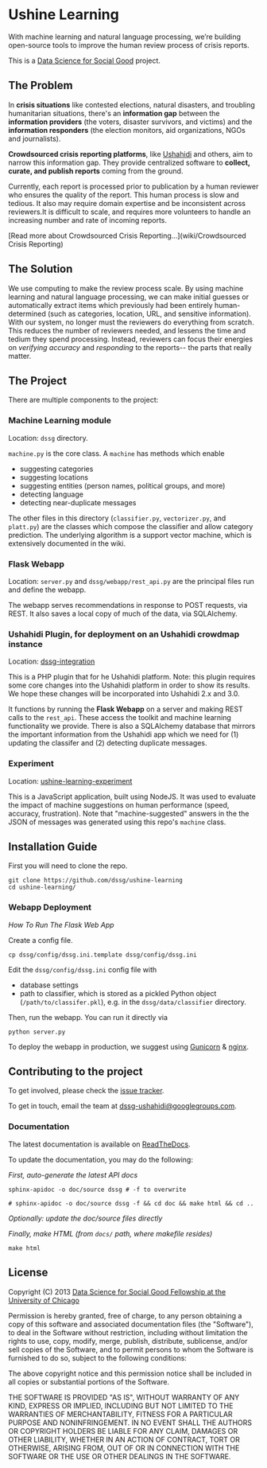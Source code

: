 # Ushine Learning

With machine learning and natural language processing, we’re building open-source tools to improve the human review process of crisis reports. 

This is a [Data Science for Social Good](http://www.dssg.io) project.

## The Problem

In **crisis situations** like contested elections, natural disasters, and troubling humanitarian situations, there's an **information gap** between the **information providers** (the voters, disaster survivors, and victims) and the **information responders** (the election monitors, aid organizations, NGOs and journalists).

**Crowdsourced crisis reporting platforms**, like [Ushahidi](ushahidi.com) and others, aim to narrow this information gap. They provide centralized software to **collect, curate, and publish reports** coming from the ground.

<!-- 
TODO: ![Ushahidi Logo](http://www.no-straight-lines.com/wp-content/uploads/2013/01/logo_ushahidi.png) 
-->

Currently, each report is processed prior to publication by a human reviewer who ensures the quality of the report. This human process is slow and tedious. It also may require domain expertise and be inconsistent across reviewers.It is difficult to scale, and requires more volunteers to handle an increasing number and rate of incoming reports.

[Read more about Crowdsourced Crisis Reporting...](wiki/Crowdsourced Crisis Reporting)

## The Solution

We use computing to make the review process scale. By using machine learning and natural language processing, we can make initial guesses or automatically extract items which previously had been entirely human-determined (such as categories, location, URL, and sensitive information). With our system, no longer must the reviewers do everything from scratch. This reduces the number of reviewers needed, and lessens the time and tedium they spend processing. Instead, reviewers can focus their energies on _verifying accuracy_ and _responding_ to the reports-- the parts that really matter.

## The Project
There are multiple components to the project:

### **Machine Learning module**

Location: `dssg` directory. 

`machine.py` is the core class. A `machine` has methods which enable

- suggesting categories
- suggesting locations 
- suggesting entities (person names, political groups, and more)
- detecting language
- detecting near-duplicate messages

The other files in this directory (`classifier.py`, `vectorizer.py`, and `platt.py`) are the classes which compose the classifier and allow category prediction. The underlying algorithm is a support vector machine, which is extensively documented in the wiki.

### **Flask Webapp**

Location: `server.py` and `dssg/webapp/rest_api.py` are the principal files run and define the webapp.

The webapp serves recommendations in response to POST requests, via REST. It also saves a local copy of much of the data, via SQLAlchemy.

### **Ushahidi Plugin, for deployment on an Ushahidi crowdmap instance**

Location: [dssg-integration](https://github.com/ekala/Ushahidi_Web/tree/dssg-integration)

This is a PHP plugin that for he Ushahidi platform. Note: this plugin requires some core changes into the Ushahidi platform in order to show its results. We hope these changes will be incorporated into Ushahidi 2.x and 3.0.

It functions by running the **Flask Webapp** on a server and making REST calls to the `rest_api`. These access the toolkit and machine learning functionality we provide. There is also a SQLAlchemy database that mirrors the important information from the Ushahidi app which we need for (1) updating the classifer and (2) detecting duplicate messages.

### **Experiment**

Location: [ushine-learning-experiment](https://github.com/nathanleiby/ushine-learning-experiment)

This is a JavaScript application, built using NodeJS. It was used to evaluate the impact of machine suggestions on human performance (speed, accuracy, frustration). Note that "machine-suggested" answers in the the JSON of messages was generated using this repo's `machine` class.

## Installation Guide

First you will need to clone the repo. 

```
git clone https://github.com/dssg/ushine-learning
cd ushine-learning/
```

<!--
### Python Package installation

`pip install ushine-learning`
-->

### Webapp Deployment

*How To Run The Flask Web App*

Create a config file.

```
cp dssg/config/dssg.ini.template dssg/config/dssg.ini
```

Edit the `dssg/config/dssg.ini` config file with 
- database settings 
- path to classifier, which is stored as a pickled Python object (`/path/to/classifer.pkl`), e.g. in the `dssg/data/classifier` directory.

Then, run the webapp. You can run it directly via

```
python server.py
```

To deploy the webapp in production, we suggest using [Gunicorn](http://gunicorn.org/) & [nginx](http://nginx.org/).


## Contributing to the project
To get involved, please check the [issue tracker](https://github.com/dssg/ushine-learning/issues).

To get in touch, email the team at dssg-ushahidi@googlegroups.com.

### Documentation

The latest documentation is available on [ReadTheDocs](https://ushine-learning.readthedocs.org/en/latest/).

To update the documentation, you may do the following:

_First, auto-generate the latest API docs_

```
sphinx-apidoc -o doc/source dssg # -f to overwrite

# sphinx-apidoc -o doc/source dssg -f && cd doc && make html && cd ..
```

_Optionally: update the doc/source files directly_

_Finally, make HTML (from `docs/` path, where makefile resides)_
 
```
make html
```

## License 

Copyright (C) 2013 [Data Science for Social Good Fellowship at the University of Chicago](http://dssg.io)

Permission is hereby granted, free of charge, to any person obtaining a copy of this software and associated documentation files (the "Software"), to deal in the Software without restriction, including without limitation the rights to use, copy, modify, merge, publish, distribute, sublicense, and/or sell copies of the Software, and to permit persons to whom the Software is furnished to do so, subject to the following conditions:

The above copyright notice and this permission notice shall be included in all copies or substantial portions of the Software.

THE SOFTWARE IS PROVIDED "AS IS", WITHOUT WARRANTY OF ANY KIND, EXPRESS OR IMPLIED, INCLUDING BUT NOT LIMITED TO THE WARRANTIES OF MERCHANTABILITY, FITNESS FOR A PARTICULAR PURPOSE AND NONINFRINGEMENT. IN NO EVENT SHALL THE AUTHORS OR COPYRIGHT HOLDERS BE LIABLE FOR ANY CLAIM, DAMAGES OR OTHER LIABILITY, WHETHER IN AN ACTION OF CONTRACT, TORT OR OTHERWISE, ARISING FROM, OUT OF OR IN CONNECTION WITH THE SOFTWARE OR THE USE OR OTHER DEALINGS IN THE SOFTWARE.
